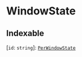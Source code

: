 # WindowState

## Indexable

 \[`id`: `string`\]: [`PerWindowState`](../../per-window.interfaces/interfaces/PerWindowState.md)
